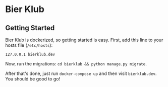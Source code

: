 # Bier Klub

## Getting Started

Bier Klub is dockerized, so getting started is easy. First, add this line to
your hosts file (`/etc/hosts`):

```
127.0.0.1 bierklub.dev
```

Now, run the migrations: `cd bierklub && python manage.py migrate`.

After that's done, just run `docker-compose up` and then visit `bierklub.dev`.
You should be good to go!
